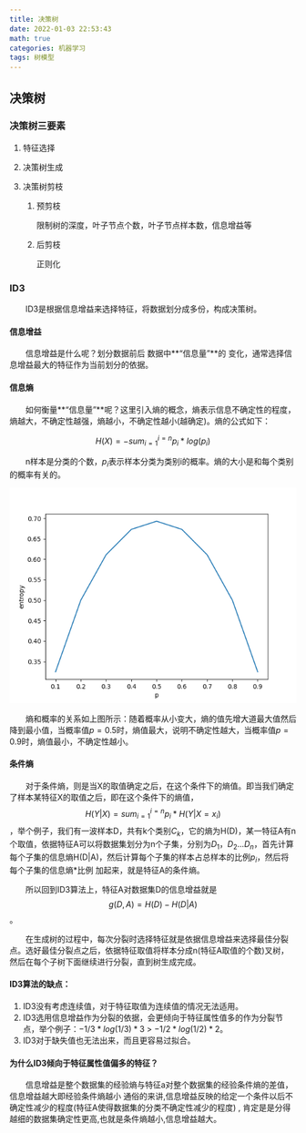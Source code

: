 ```yaml
---
title: 决策树
date: 2022-01-03 22:53:43
math: true
categories: 机器学习
tags: 树模型
---
```


## 决策树

### 决策树三要素

1. 特征选择

2. 决策树生成

3. 决策树剪枝

   1. 预剪枝

      限制树的深度，叶子节点个数，叶子节点样本数，信息增益等

   2. 后剪枝

      正则化

### ID3

&emsp;&emsp;ID3是根据信息增益来选择特征，将数据划分成多份，构成决策树。

#### 信息增益

&emsp;&emsp;信息增益是什么呢？划分数据前后 数据中**“信息量”**的 变化，通常选择信息增益最大的特征作为当前划分的依据。

#### 信息熵

&emsp;&emsp;如何衡量**“信息量”**呢？这里引入熵的概念，熵表示信息不确定性的程度，熵越大，不确定性越强，熵越小，不确定性越小(越确定)。熵的公式如下：

$$H(X)=-sum_{i=1}^{i=n}p_{i}*log(p_{i})$$

&emsp;&emsp;n样本是分类的个数，$p_{i}$表示样本分类为类别i的概率。熵的大小是和每个类别的概率有关的。

![entropy](/images/entropy.png)

&emsp;&emsp;熵和概率的关系如上图所示：随着概率从小变大，熵的值先增大道最大值然后降到最小值，当概率值$p=0.5$时，熵值最大，说明不确定性越大，当概率值$p=0.9$时，熵值最小，不确定性越小。

#### 条件熵

&emsp;&emsp;对于条件熵，则是当X的取值确定之后，在这个条件下的熵值。即当我们确定了样本某特征X的取值之后，即在这个条件下的熵值，$$H(Y|X)=sum_{i=1}^{i=n}p_{i}*H(Y|X=x_{i})$$，举个例子，我们有一波样本D，共有k个类别$C_{k}$，它的熵为H(D)，某一特征A有n个取值，依据特征A可以将数据集划分为n个子集，分别为$D_{1}$，$D_{2}$...$D_{n}$，首先计算每个子集的信息熵H(D|A)，然后计算每个子集的样本占总样本的比例$p_{i}$，然后将每个子集的信息熵*比例 加起来，就是特征A的条件熵。

&emsp;&emsp;所以回到ID3算法上，特征A对数据集D的信息增益就是$$g(D,A)=H(D)-H(D|A)$$。

&emsp;&emsp;在生成树的过程中，每次分裂时选择特征就是依据信息增益来选择最佳分裂点。选好最佳分裂点之后，依据特征取值将样本分成n(特征A取值的个数)叉树，然后在每个子树下面继续进行分裂，直到树生成完成。

#### ID3算法的缺点：

1. ID3没有考虑连续值，对于特征取值为连续值的情况无法适用。
2. ID3选用信息增益作为分裂的依据，会更倾向于特征属性值多的作为分裂节点，举个例子：$-1/3*log(1/3)*3$ > $-1/2*log(1/2)*2$。
3. ID3对于缺失值也无法出来，而且更容易过拟合。

#### 为什么ID3倾向于特征属性值偏多的特征？

&emsp;&emsp;信息增益是整个数据集的经验熵与特征a对整个数据集的经验条件熵的差值，信息增益越大即经验条件熵越小
通俗的来讲,信息增益反映的给定一个条件以后不确定性减少的程度(特征A使得数据集的分类不确定性减少的程度) , 肯定是是分得越细的数据集确定性更高,也就是条件熵越小,信息增益越大。

[1]: https://www.cnblogs.com/wj-1314/p/9428494.html


